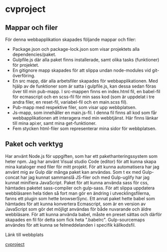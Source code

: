 # cvproject

## Mappar och filer
För denna webbapplikation skapades följande mappar och filer:

* Package.json och package-lock.json som visar projektets alla dependencies/paket.
* Gulpfile.js där alla paket finns installerade, samt olika tasks (funktioner) för projektet. 
* En gitignore mapp skapades för att slippa undan node-modules vid git-överföring.
* En src mapp, där alla arbetsfiler skapades för webbapplikationen. Med hjälp av de funktioner som är satta i gulpfile.js, kan dessa sedan föras över till min pub-mapp. I src-mappen finns en index.html fil, en babel-fil för ecmascript och en scss-fil för min sass kod (som är uppdelat i tre andra filer, en reset-fil, variabel-fil och en main.scss fil). 
* Pub-mapp med respektive filer, som visar upp webbplatsen.
* Js-mapp, som innehåller en main.js-fil. I denna fil finns all kod som får webbapplikationen att interagera med min webbtjänst. Här finns länkar till mina api:er, samt mina get-funktioner.
* Fem stycken html-filer som representerar mina sidor för webbplatsen.

## Paket och verktyg
Har använt Node.js för uppgiften, som har ett pakethanteringssystem som heter npm. Jag har använt Visual studio Code (editor) för att kunna skapa mina kataloger med filer för mitt projekt. För att kunna automatisera har jag använt mig av Gulp där många paket kan användas. Som t ex med Gulp-concat har jag kunnat sammanslå JS-filer och med Gulp-uglify har jag kunnat minifiera JavaScript. Paket för att kunna använda sass för css, hämtades paketet sass-compiler och gulp-sass. För att slippa uppdatera webbläsaren hela tiden så fort man gör en ändring i utvecklingsfilerna, fanns ett plugin som hette browserSync. Ett annat paket hette babel som hämtades för att kunna konvertera Ecmascript, som är en version av JavaScript som gör det möjligt användas för både nuvarande och äldre webbläsare. För att kunna använda babel, måste en preset sättas och därför skapades en fil för detta som fick heta ".babelrc". Gulp-sourcemaps användes för att kunna se felmeddelanden i specifik källkodsfil.


Länk till webbplats

[cvproject](http://studenter.miun.se/~reho0301/dt173g/cvprojekt/pub/index.html)
